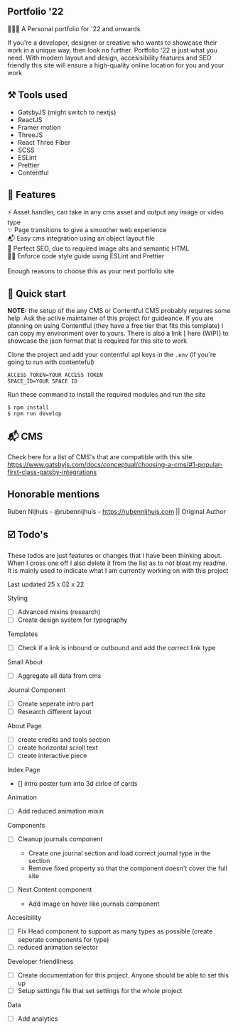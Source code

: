 ## Portfolio '22

🧑🏽‍🎨 A Personal portfolio for '22 and onwards

If you're a developer, designer or creative who wants to showcase their work in a unique way, then look no further. Portfolio '22 is just what you need. With modern layout and design, accesisibility features and SEO friendly this site will ensure a high-quality online location for you and your work

## ⚒ Tools used

- GatsbyJS (might switch to nextjs)<br>
- ReactJS <br>
- Framer motion <br>
- ThreeJS <br>
- React Three Fiber <br>
- SCSS <br>
- ESLint <br>
- Prettier <br>
- Contentful <br>

## 🦶 Features

⚡️ Asset handler, can take in any cms asset and output any image or video type <br>
✨ Page transitions to give a smoother web experience <br>
📬 Easy cms integration using an object layout file <br>
👀 Perfect SEO, due to required image alts and semantic HTML <br>
👮‍♂️ Enforce code style guide using ESLint and Prettier <br>
<br>
Enough reasons to choose this as your next portfolio site

## 🚀 Quick start

<b>NOTE:</b> the setup of the any CMS or Contentful CMS probably requires some help. Ask the active maintainer of this project for guideance. If you are planning on using Contentful (they have a free tier that fits this template) I can copy my environment over to yours.
There is also a link [ here (WIP)] to showcase the json format that is required for this site to work

Clone the project and add your contentful api keys in the `.env` (if you're going to run with contenteful)

```
ACCESS_TOKEN=YOUR ACCESS TOKEN
SPACE_ID=YOUR SPACE ID
```

Run these command to install the required modules and run the site

```
$ npm install
$ npm run develop
```

## 📬 CMS

Check here for a list of CMS's that are compatible with this site
https://www.gatsbyjs.com/docs/conceptual/choosing-a-cms/#1-popular-first-class-gatsby-integrations

## Honorable mentions

Ruben Nijhuis - @rubennijhuis - https://rubennijhuis.com || Original Author

## ☑️ Todo's

These todos are just features or changes that I have been thinking about. When I cross one off I also delete it from the list as to not bloat my readme. It is mainly used to indicate what I am currently working on with this project

Last updated 25 x 02 x 22

Styling
- [ ] Advanced mixins (research)
- [ ] Create design system for typography

Templates
- [ ] Check if a link is inbound or outbound and add the correct link type

Small About
- [ ] Aggregate all data from cms

Journal Component
- [ ] Create seperate intro part
- [ ] Research different layout

About Page
- [ ] create credits and tools section
- [ ] create horizontal scroll text
- [ ] create interactive piece

Index Page
- [] intro poster turn into 3d cirlce of cards

Animation
- [ ] Add reduced animation mixin

Components
- [ ] Cleanup journals component
  - Create one journal section and load correct journal type in the section
  - Remove fixed property so that the component doesn't cover the full site

- [ ] Next Content component
    - Add image on hover like journals component

Accesibility
- [ ] Fix Head component to support as many types as possible (create seperate components for type)
- [ ] reduced animation selector

Developer friendliness
- [ ] Create documentation for this project. Anyone should be able to set this up
- [ ] Setup settings file that set settings for the whole project

Data
- [ ] Add analytics
